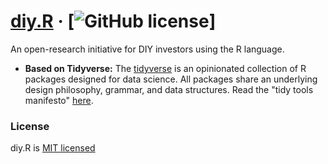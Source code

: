 # [diy.R](https://github.com/uptickr/diy.R) &middot; [![GitHub license](https://img.shields.io/badge/license-MIT-blue.svg)]

An open-research initiative for DIY investors using the R language.

* **Based on Tidyverse:** The [tidyverse](https://www.tidyverse.org/) is an opinionated collection of R packages designed for data science. All packages share an underlying design philosophy, grammar, and data structures. Read the "tidy tools manifesto" [here](https://cran.r-project.org/web/packages/tidyverse/vignettes/manifesto.html).

### License

diy.R is [MIT licensed](./LICENSE)

